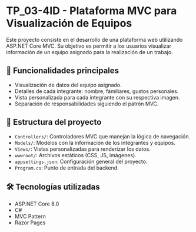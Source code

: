 # TP_03-4ID - Plataforma MVC para Visualización de Equipos 

Este proyecto consiste en el desarrollo de una plataforma web utilizando ASP.NET Core MVC. Su objetivo es permitir a los usuarios visualizar información de un equipo asignado para la realización de un trabajo.

## 🎯 Funcionalidades principales

- Visualización de datos del equipo asignado.
- Detalles de cada integrante: nombre, familiares, gustos personales.
- Vista personalizada para cada integrante con su respectiva imagen.
- Separación de responsabilidades siguiendo el patrón MVC.

## 📁 Estructura del proyecto

- `Controllers/`: Controladores MVC que manejan la lógica de navegación.
- `Models/`: Modelos con la información de los integrantes y equipos.
- `Views/`: Vistas personalizadas para renderizar los datos.
- `wwwroot/`: Archivos estáticos (CSS, JS, imágenes).
- `appsettings.json`: Configuración general del proyecto.
- `Program.cs`: Punto de entrada del backend.

## 🛠 Tecnologías utilizadas

- ASP.NET Core 8.0
- C#
- MVC Pattern
- Razor Pages

